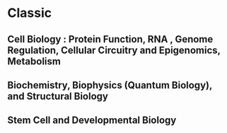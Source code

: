 # Classic

## Cell Biology : Protein Function, RNA , Genome Regulation, Cellular Circuitry and Epigenomics, Metabolism

## Biochemistry, Biophysics (Quantum Biology), and Structural Biology

## Stem Cell and Developmental Biology

